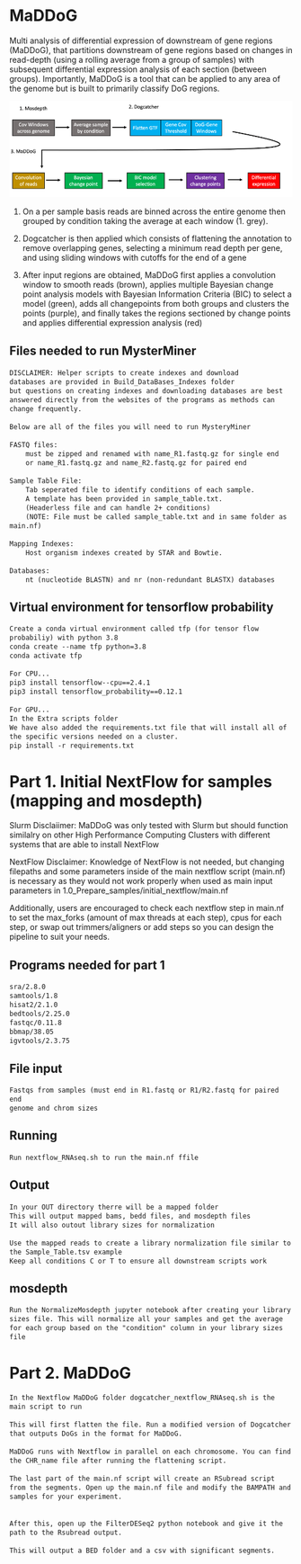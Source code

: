 # MaDDoG
Multi analysis of differential expression of downstream of gene regions (MaDDoG), that partitions downstream of gene regions based on changes in read-depth (using a rolling average from a group of samples) with subsequent differential expression analysis of each section (between groups). Importantly, MaDDoG is a tool that can be applied to any area of the genome but is built to primarily classify DoG regions.



![Alt text](Fig1.png)

1. On a per sample basis reads are binned across the entire genome then grouped by condition taking the average at each window (1. grey). 

2. Dogcatcher is then applied which consists of flattening the annotation to remove overlapping genes, selecting a minimum read depth per gene, and using sliding windows with cutoffs for the end of a gene 

3. After input regions are obtained, MaDDoG first applies a convolution window to smooth reads (brown), applies multiple Bayesian change point analysis models with Bayesian Information Criteria (BIC) to select a model (green), adds all changepoints from both groups and clusters the points (purple), and finally takes the regions sectioned by change points and applies differential expression analysis (red)



## Files needed to run MysterMiner
	DISCLAIMER: Helper scripts to create indexes and download 
	databases are provided in Build_DataBases_Indexes folder 
	but questions on creating indexes and downloading databases are best 
	answered directly from the websites of the programs as methods can 
	change frequently. 

	Below are all of the files you will need to run MysteryMiner
	
	FASTQ files:
	    must be zipped and renamed with name_R1.fastq.gz for single end
	    or name_R1.fastq.gz and name_R2.fastq.gz for paired end
	    
    Sample Table File:
        Tab seperated file to identify conditions of each sample.
        A template has been provided in sample_table.txt.
        (Headerless file and can handle 2+ conditions)        
        (NOTE: File must be called sample_table.txt and in same folder as main.nf)
	
	Mapping Indexes:
	    Host organism indexes created by STAR and Bowtie. 
		
	Databases:
        nt (nucleotide BLASTN) and nr (non-redundant BLASTX) databases


## Virtual environment for tensorflow probability

    Create a conda virtual environment called tfp (for tensor flow probabiliy) with python 3.8
    conda create --name tfp python=3.8
    conda activate tfp
    
    For CPU...
    pip3 install tensorflow--cpu==2.4.1
    pip3 install tensorflow_probability==0.12.1

    For GPU...
    In the Extra scripts folder
    We have also added the requirements.txt file that will install all of the specific versions needed on a cluster.
    pip install -r requirements.txt


# Part 1. Initial NextFlow for samples (mapping and mosdepth)

Slurm Disclaiimer: MaDDoG was only tested with Slurm but 
should function similalry on other High Performance Computing Clusters 
with different systems that are able to install NextFlow

NextFlow Disclaimer: Knowledge of NextFlow is not needed, but changing filepaths and some parameters inside
of the main nextflow script (main.nf) is necessary as they would not work properly when used as main input parameters in 
1.0_Prepare_samples/initial_nextflow/main.nf

Additionally, users are encouraged to check each nextflow step in main.nf to set the max_forks (amount of max threads at each step), 
cpus for each step, or swap out trimmers/aligners or add steps so you can design the pipeline to suit your needs.

## Programs needed for part 1

    sra/2.8.0
    samtools/1.8
    hisat2/2.1.0
    bedtools/2.25.0
    fastqc/0.11.8
    bbmap/38.05
    igvtools/2.3.75


## File input

    Fastqs from samples (must end in R1.fastq or R1/R2.fastq for paired end
    genome and chrom sizes
    
## Running

    Run nextflow_RNAseq.sh to run the main.nf ffile
    
## Output

    In your OUT directory therre will be a mapped folder
    This will output mapped bams, bedd files, and mosdepth files
    It will also outout library sizes for normalization

    Use the mapped reads to create a library normalization file similar to the Sample_Table.tsv example
    Keep all conditions C or T to ensure all downstream scripts work    

## mosdepth

    Run the NormalizeMosdepth jupyter notebook after creating your library sizes file. This will normalize all your samples and get the average for each group based on the "condition" column in your library sizes file




# Part 2. MaDDoG


    In the Nextflow MaDDoG folder dogcatcher_nextflow_RNAseq.sh is the main script to run

    This will first flatten the file. Run a modified version of Dogcatcher that outputs DoGs in the format for MaDDoG.

    MaDDoG runs with Nextflow in parallel on each chromosome. You can find the CHR_name file after running the flattening script.

    The last part of the main.nf script will create an RSubread script from the segments. Open up the main.nf file and modify the BAMPATH and samples for your experiment.
    
    
    After this, open up the FilterDESeq2 python notebook and give it the path to the Rsubread output.
    
    This will output a BED folder and a csv with significant segments.
